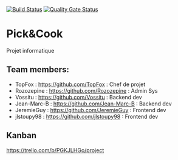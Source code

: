 [![Build Status](https://travis-ci.com/PInfo-2020/PInfo-1.svg?branch=master)](https://travis-ci.com/PInfo-2020/PInfo-1)
[![Quality Gate Status](https://sonarcloud.io/api/project_badges/measure?project=PInfo-2020_PInfo-1&metric=alert_status)](https://sonarcloud.io/dashboard?id=PInfo-2020_PInfo-1)

# Pick&Cook 

Projet informatique 

## Team members:

- TopFox : https://github.com/TopFox : Chef de projet
- Rozozepine : https://github.com/Rozozepine : Admin Sys
- Vossitu : https://github.com/Vossitu : Backend dev
- Jean-Marc-B : https://github.com/Jean-Marc-B : Backend dev
- JeremieGuy : https://github.com/JeremieGuy : Frontend dev
- jlstoupy98 : https://github.com/jlstoupy98 : Frontend dev

## Kanban

https://trello.com/b/PGKJLHGo/project
